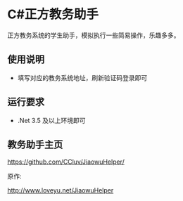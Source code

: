 ﻿C#正方教务助手
=================================================

正方教务系统的学生助手，模拟执行一些简易操作，乐趣多多。


## 使用说明

* 填写对应的教务系统地址，刷新验证码登录即可

## 运行要求

* .Net 3.5 及以上环境即可

## 教务助手主页
https://github.com/CCluv/JiaowuHelper/

原作:

http://www.loveyu.net/JiaowuHelper


